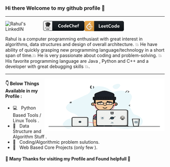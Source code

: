 ### Hi there Welcome to my github profile 👋

<hr>
<a href="https://www.linkedin.com/in/rnoulia/">
  <img align="left" alt="Rahul's LinkedIN" width="120px" src="https://img.shields.io/badge/linkedin-%230077B5.svg?style=for-the-badge&logo=linkedin&logoColor=white" />
</a>
<a href="https://www.codechef.com/users/rnoulia">
  <img align="left" alt="Rahul's HackerEarth" width="130px" src="https://github.com/RahulNoulia/RahulNoulia/blob/main/codechef.png" /> 
 </a>
<a href="https://leetcode.com/RahulNoulia">
  <img align="left" alt="Rahul's LeetCode" width="125px" src="https://github.com/RahulNoulia/RahulNoulia/blob/main/leetcode.png" /> 
</a> 
<br><br>
  
Rahul is a computer programming enthusiast with great interest in algorithms, data structures and design of overall architecture. 💥 He have ability of quickly grasping new programming language/technology in a short span of time.💥 He is very passionate about coding and problem-solving. 💥 His favorite programming language are Java , Python and C++ and a developer with great debugging skills 💥.
<hr>

<img align="right" alt="GIF" src="https://github.com/RahulNoulia/RahulNoulia/blob/main/code.gif" width="380" height="165" />


#### 👇 Below Things Available in my Profile :

- 💻 &nbsp; Python Based Tools / Linux Tools .
- 📝 &nbsp; Data Structure and Algorithm Stuff .
- 📝 &nbsp; Coding/Algorithmic problem sulutions.
- 📝 &nbsp; Web Based Core Projects (only few ).

#### 💛 Many Thanks for visiting my Profile and Found helpfull 🙏
<!--
**RahulNoulia/RahulNoulia** is a ✨ _special_ ✨ repository because its `README.md` (this file) appears on your GitHub profile.

Here are some ideas to get you started:

- 🔭 I’m currently working on ...
- 🌱 I’m currently learning ...
- 👯 I’m looking to collaborate on ...
- 🤔 I’m looking for help with ...
- 💬 Ask me about ...
- 📫 How to reach me: ...
- 😄 Pronouns: ...
- ⚡ Fun fact: ...
-->
